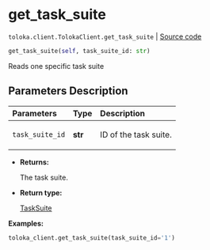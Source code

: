 # get_task_suite
`toloka.client.TolokaClient.get_task_suite` | [Source code](https://github.com/Toloka/toloka-kit/blob/v0.1.26/src/client/__init__.py#L40)

```python
get_task_suite(self, task_suite_id: str)
```

Reads one specific task suite

## Parameters Description

| Parameters | Type | Description |
| :----------| :----| :-----------|
`task_suite_id`|**str**|<p>ID of the task suite.</p>

* **Returns:**

  The task suite.

* **Return type:**

  [TaskSuite](toloka.client.task_suite.TaskSuite.md)

**Examples:**

```python
toloka_client.get_task_suite(task_suite_id='1')
```
